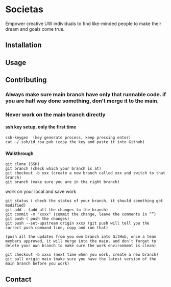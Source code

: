 # Societas
Empower creative UW individuals to find like-minded people to make their dream and goals come true.
<br>
## Installation
## Usage
## Contributing
### Always make sure main branch have only that runnable code. if you are half way done something, don’t merge it to the main.

### Never work on the main branch directly

#### ssh key setup, only the first time
```
ssh-keygen  (key generate process, keep pressing enter)
cat ~/.ssh/id_rsa.pub (copy the key and paste it into Github)
```

#### Walkthrough
```
git clone (SSH)
git branch (check which your branch is at)
git checkout -b xxx (create a new branch called xxx and switch to that branch)
git branch (make sure you are in the right branch)
```
work on your local and save work
```
git status ( check the status of your branch, it should something got modified)
git add . (add all the changes to the branch)
git commit -m "xxxx" (commit the change, leave the comments in “”)
git push ( push the changes)
git push --set-upstream origin xxxx (git push will tell you the correct push command line, copy and run that)

(push all the updates from you own branch into GitHub, once a team members approved, it will merge into the main. and don’t forget to delete your own branch to make sure the work environment is clean)

git checkout -b xxxx (next time when you work, create a new branch)
git pull origin main (make sure you have the latest version of the main branch before you work)
```
## Contact